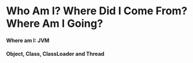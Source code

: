 # Who Am I? Where Did I Come From? Where Am I Going?

#### Where am I: JVM

#### Object, Class, ClassLoader and Thread